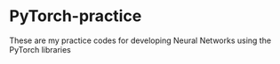 # PyTorch-practice
These are my practice codes for developing Neural Networks using the PyTorch libraries
